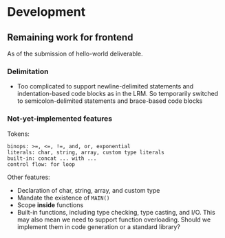 # Development

## Remaining work for frontend

As of the submission of hello-world deliverable.

### Delimitation

- Too complicated to support newline-delimited statements and indentation-based code blocks as in the LRM. So temporarily switched to semicolon-delimited statements and brace-based code blocks

### Not-yet-implemented features

Tokens:

```
binops: >=, <=, !=, and, or, exponential
literals: char, string, array, custom type literals
built-in: concat ... with ...
control flow: for loop
```

Other features:

- Declaration of char, string, array, and custom type
- Mandate the existence of `MAIN()`
- Scope **inside** functions
- Built-in functions, including type checking, type casting, and I/O. This may also mean we need to support function overloading. Should we implement them in code generation or a standard library?